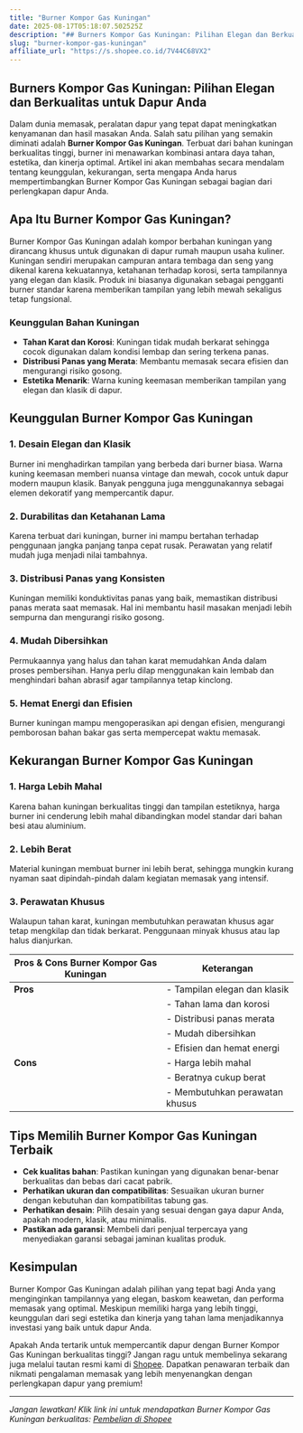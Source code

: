 ```yaml
---
title: "Burner Kompor Gas Kuningan"
date: 2025-08-17T05:18:07.502525Z
description: "## Burners Kompor Gas Kuningan: Pilihan Elegan dan Berkualitas untuk Dapur Anda..."
slug: "burner-kompor-gas-kuningan"
affiliate_url: "https://s.shopee.co.id/7V44C68VX2"
---
```

## Burners Kompor Gas Kuningan: Pilihan Elegan dan Berkualitas untuk Dapur Anda

Dalam dunia memasak, peralatan dapur yang tepat dapat meningkatkan kenyamanan dan hasil masakan Anda. Salah satu pilihan yang semakin diminati adalah **Burner Kompor Gas Kuningan**. Terbuat dari bahan kuningan berkualitas tinggi, burner ini menawarkan kombinasi antara daya tahan, estetika, dan kinerja optimal. Artikel ini akan membahas secara mendalam tentang keunggulan, kekurangan, serta mengapa Anda harus mempertimbangkan Burner Kompor Gas Kuningan sebagai bagian dari perlengkapan dapur Anda.

## Apa Itu Burner Kompor Gas Kuningan?

Burner Kompor Gas Kuningan adalah kompor berbahan kuningan yang dirancang khusus untuk digunakan di dapur rumah maupun usaha kuliner. Kuningan sendiri merupakan campuran antara tembaga dan seng yang dikenal karena kekuatannya, ketahanan terhadap korosi, serta tampilannya yang elegan dan klasik. Produk ini biasanya digunakan sebagai pengganti burner standar karena memberikan tampilan yang lebih mewah sekaligus tetap fungsional.

### Keunggulan Bahan Kuningan

- **Tahan Karat dan Korosi**: Kuningan tidak mudah berkarat sehingga cocok digunakan dalam kondisi lembap dan sering terkena panas.
- **Distribusi Panas yang Merata**: Membantu memasak secara efisien dan mengurangi risiko gosong.
- **Estetika Menarik**: Warna kuning keemasan memberikan tampilan yang elegan dan klasik di dapur.

## Keunggulan Burner Kompor Gas Kuningan

### 1. Desain Elegan dan Klasik
Burner ini menghadirkan tampilan yang berbeda dari burner biasa. Warna kuning keemasan memberi nuansa vintage dan mewah, cocok untuk dapur modern maupun klasik. Banyak pengguna juga menggunakannya sebagai elemen dekoratif yang mempercantik dapur.

### 2. Durabilitas dan Ketahanan Lama
Karena terbuat dari kuningan, burner ini mampu bertahan terhadap penggunaan jangka panjang tanpa cepat rusak. Perawatan yang relatif mudah juga menjadi nilai tambahnya.

### 3. Distribusi Panas yang Konsisten
Kuningan memiliki konduktivitas panas yang baik, memastikan distribusi panas merata saat memasak. Hal ini membantu hasil masakan menjadi lebih sempurna dan mengurangi risiko gosong.

### 4. Mudah Dibersihkan
Permukaannya yang halus dan tahan karat memudahkan Anda dalam proses pembersihan. Hanya perlu dilap menggunakan kain lembab dan menghindari bahan abrasif agar tampilannya tetap kinclong.

### 5. Hemat Energi dan Efisien
Burner kuningan mampu mengoperasikan api dengan efisien, mengurangi pemborosan bahan bakar gas serta mempercepat waktu memasak.

## Kekurangan Burner Kompor Gas Kuningan

### 1. Harga Lebih Mahal
Karena bahan kuningan berkualitas tinggi dan tampilan estetiknya, harga burner ini cenderung lebih mahal dibandingkan model standar dari bahan besi atau aluminium.

### 2. Lebih Berat
Material kuningan membuat burner ini lebih berat, sehingga mungkin kurang nyaman saat dipindah-pindah dalam kegiatan memasak yang intensif.

### 3. Perawatan Khusus
Walaupun tahan karat, kuningan membutuhkan perawatan khusus agar tetap mengkilap dan tidak berkarat. Penggunaan minyak khusus atau lap halus dianjurkan.

| **Pros & Cons Burner Kompor Gas Kuningan** | **Keterangan**                                      |
|------------------------------------------|-----------------------------------------------------|
| **Pros**                                | - Tampilan elegan dan klasik                        |
|                                          | - Tahan lama dan korosi                            |
|                                          | - Distribusi panas merata                          |
|                                          | - Mudah dibersihkan                                |
|                                          | - Efisien dan hemat energi                         |
| **Cons**                                | - Harga lebih mahal                                |
|                                          | - Beratnya cukup berat                             |
|                                          | - Membutuhkan perawatan khusus                     |

## Tips Memilih Burner Kompor Gas Kuningan Terbaik

- **Cek kualitas bahan**: Pastikan kuningan yang digunakan benar-benar berkualitas dan bebas dari cacat pabrik.
- **Perhatikan ukuran dan compatibilitas**: Sesuaikan ukuran burner dengan kebutuhan dan kompatibilitas tabung gas.
- **Perhatikan desain**: Pilih desain yang sesuai dengan gaya dapur Anda, apakah modern, klasik, atau minimalis.
- **Pastikan ada garansi**: Membeli dari penjual terpercaya yang menyediakan garansi sebagai jaminan kualitas produk.

## Kesimpulan

Burner Kompor Gas Kuningan adalah pilihan yang tepat bagi Anda yang menginginkan tampilannya yang elegan, baskom keawetan, dan performa memasak yang optimal. Meskipun memiliki harga yang lebih tinggi, keunggulan dari segi estetika dan kinerja yang tahan lama menjadikannya investasi yang baik untuk dapur Anda.

Apakah Anda tertarik untuk mempercantik dapur dengan Burner Kompor Gas Kuningan berkualitas tinggi? Jangan ragu untuk membelinya sekarang juga melalui tautan resmi kami di [Shopee](https://s.shopee.co.id/7V44C68VX2). Dapatkan penawaran terbaik dan nikmati pengalaman memasak yang lebih menyenangkan dengan perlengkapan dapur yang premium!

---

*Jangan lewatkan! Klik link ini untuk mendapatkan Burner Kompor Gas Kuningan berkualitas: [Pembelian di Shopee](https://s.shopee.co.id/7V44C68VX2)*